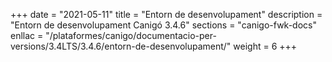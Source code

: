 +++
date        = "2021-05-11"
title       = "Entorn de desenvolupament"
description = "Entorn de desenvolupament Canigó 3.4.6"
sections    = "canigo-fwk-docs"
enllac		= "/plataformes/canigo/documentacio-per-versions/3.4LTS/3.4.6/entorn-de-desenvolupament/"
weight		= 6
+++
